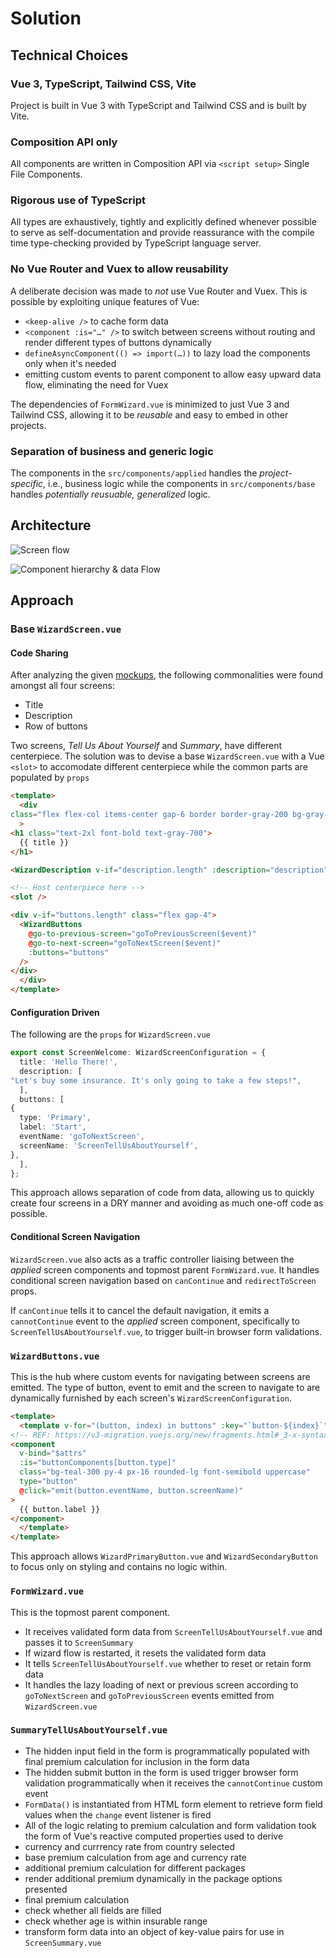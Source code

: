 # Solution

## Technical Choices

### Vue 3, TypeScript, Tailwind CSS, Vite

Project is built in Vue 3 with TypeScript and Tailwind CSS and is built by Vite.

### Composition API only

All components are written in Composition API via `<script setup>` Single File Components.

### Rigorous use of TypeScript

All types are exhaustively, tightly and explicitly defined whenever possible to serve as self-documentation and provide reassurance with the compile time type-checking provided by TypeScript language server.

### No Vue Router and Vuex to allow reusability

A deliberate decision was made to _not_ use Vue Router and Vuex. This is possible by exploiting unique features of Vue:

- `<keep-alive />` to cache form data
- `<component :is="…" />` to switch between screens without routing and render different types of buttons dynamically
- `defineAsyncComponent(() => import(…))` to lazy load the components only when it's needed
- emitting custom events to parent component to allow easy upward data flow, eliminating the need for Vuex

The dependencies of `FormWizard.vue` is minimized to just Vue 3 and Tailwind CSS, allowing it to be _reusable_ and easy to embed in other projects.

### Separation of business and generic logic

The components in the `src/components/applied` handles the _project-specific_, i.e., business logic while the components in `src/components/base` handles _potentially reusuable, generalized_ logic.

## Architecture

![Screen flow](./solution/architecture-screen-flow.png)

![Component hierarchy & data Flow](./solution/architecture-component-hierarchy-and-data-flow.png)


## Approach

### Base `WizardScreen.vue`

#### Code Sharing

After analyzing the given [mockups](https://miro.com/app/board/o9J_laOKpgA=/?invite_link_id=541065843186), the following commonalities were found amongst all four screens:

- Title
- Description
- Row of buttons

Two screens, _Tell Us About Yourself_ and _Summary_, have different centerpiece. The solution was to devise a base `WizardScreen.vue` with a Vue `<slot>` to accomodate different centerpiece while the common parts are populated by `props`

```html
<template>
  <div
class="flex flex-col items-center gap-6 border border-gray-200 bg-gray-50 rounded-lg shadow-sm p-6"
  >
<h1 class="text-2xl font-bold text-gray-700">
  {{ title }}
</h1>

<WizardDescription v-if="description.length" :description="description" />

<!-- Host centerpiece here -->
<slot />

<div v-if="buttons.length" class="flex gap-4">
  <WizardButtons
    @go-to-previous-screen="goToPreviousScreen($event)"
    @go-to-next-screen="goToNextScreen($event)"
    :buttons="buttons"
  />
</div>
  </div>
</template>
```

#### Configuration Driven

The following are the `props` for `WizardScreen.vue`

```typescript
export const ScreenWelcome: WizardScreenConfiguration = {
  title: 'Hello There!',
  description: [
"Let's buy some insurance. It's only going to take a few steps!",
  ],
  buttons: [
{
  type: 'Primary',
  label: 'Start',
  eventName: 'goToNextScreen',
  screenName: 'ScreenTellUsAboutYourself',
},
  ],
};
```

This approach allows separation of code from data, allowing us to quickly create four screens in a DRY manner and avoiding as much one-off code as possible.

#### Conditional Screen Navigation

`WizardScreen.vue` also acts as a traffic controller liaising between the _applied_ screen components and topmost parent `FormWizard.vue`. It handles conditional screen navigation based on `canContinue` and `redirectToScreen` props.

If `canContinue` tells it to cancel the default navigation, it emits a `cannotContinue` event to the _applied_ screen component, specifically to `ScreenTellUsAboutYourself.vue`, to trigger built-in browser form validations.

### `WizardButtons.vue`

This is the hub where custom events for navigating between screens are emitted. The type of button, event to emit and the screen to navigate to are dynamically furnished by each screen's `WizardScreenConfiguration`.

```html
<template>
  <template v-for="(button, index) in buttons" :key="`button-${index}`">
<!-- REF: https://v3-migration.vuejs.org/new/fragments.html#_3-x-syntax -->
<component
  v-bind="$attrs"
  :is="buttonComponents[button.type]"
  class="bg-teal-300 py-4 px-16 rounded-lg font-semibold uppercase"
  type="button"
  @click="emit(button.eventName, button.screenName)"
>
  {{ button.label }}
</component>
  </template>
</template>
```

This approach allows `WizardPrimaryButton.vue` and `WizardSecondaryButton` to focus only on styling and contains no logic within.

### `FormWizard.vue`

This is the topmost parent component.

- It receives validated form data from `ScreenTellUsAboutYourself.vue` and passes it to `ScreenSummary`
- If wizard flow is restarted, it resets the validated form data
- It tells `ScreenTellUsAboutYourself.vue` whether to reset or retain form data
- It handles the lazy loading of next or previous screen according to `goToNextScreen` and `goToPreviousScreen` events emitted from `WizardScreen.vue`

### `SummaryTellUsAboutYourself.vue`

- The hidden input field in the form is programmatically populated with final premium calculation for inclusion in the form data
- The hidden submit button in the form is used trigger browser form validation programmatically when it receives the `cannotContinue` custom event
- `FormData()` is instantiated from HTML form element to retrieve form field values when the `change` event listener is fired
- All of the logic relating to premium calculation and form validation took the form of Vue's reactive computed properties used to derive
- currency and currrency rate from country selected
- base premium calculation from age and currency rate
- additional premium calculation for different packages
- render additional premium dynamically in the package options presented
- final premium calculation
- check whether all fields are filled
- check whether age is within insurable range
- transform form data into an object of key-value pairs for use in `ScreenSummary.vue`